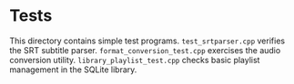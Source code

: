 # Tests

This directory contains simple test programs. `test_srtparser.cpp` verifies
the SRT subtitle parser. `format_conversion_test.cpp` exercises the
audio conversion utility. `library_playlist_test.cpp` checks basic
playlist management in the SQLite library.
